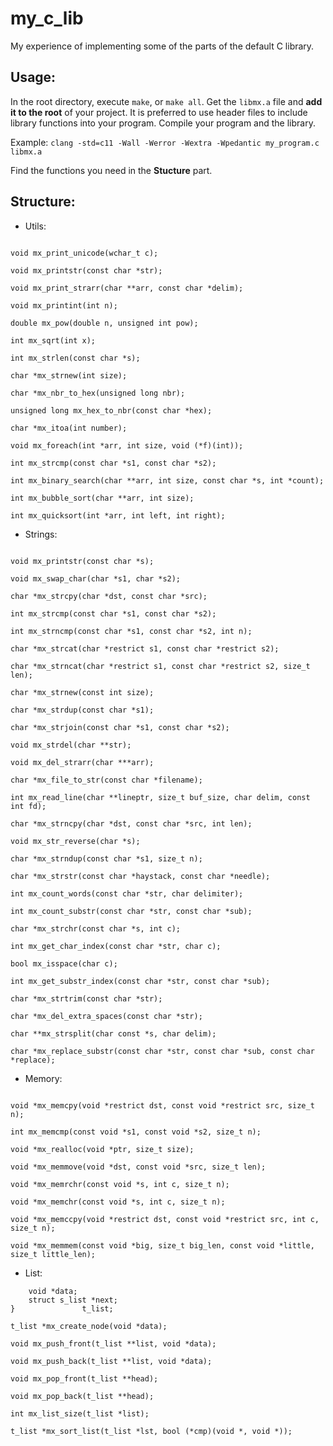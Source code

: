 
# my_c_lib
My experience of implementing some of the parts of the default C library.

## Usage:

In the root directory, execute `make`, or `make all`. Get the `libmx.a` file and __add it to the root__ of your project. It is preferred to use header files to include library functions into your program. Compile your program and the library.

Example: `clang -std=c11 -Wall -Werror -Wextra -Wpedantic my_program.c libmx.a`

Find the functions you need in the __Stucture__ part.

## Structure:

- Utils: 

```void mx_printchar(char c);

void mx_print_unicode(wchar_t c);

void mx_printstr(const char *str);

void mx_print_strarr(char **arr, const char *delim);

void mx_printint(int n);

double mx_pow(double n, unsigned int pow);

int mx_sqrt(int x);

int mx_strlen(const char *s);

char *mx_strnew(int size);

char *mx_nbr_to_hex(unsigned long nbr);

unsigned long mx_hex_to_nbr(const char *hex);

char *mx_itoa(int number);

void mx_foreach(int *arr, int size, void (*f)(int));

int mx_strcmp(const char *s1, const char *s2);

int mx_binary_search(char **arr, int size, const char *s, int *count);

int mx_bubble_sort(char **arr, int size);

int mx_quicksort(int *arr, int left, int right);
```

- Strings:

```int mx_strlen(const char *s);

void mx_printstr(const char *s);

void mx_swap_char(char *s1, char *s2);

char *mx_strcpy(char *dst, const char *src);

int mx_strcmp(const char *s1, const char *s2);

int mx_strncmp(const char *s1, const char *s2, int n);

char *mx_strcat(char *restrict s1, const char *restrict s2);

char *mx_strncat(char *restrict s1, const char *restrict s2, size_t len);

char *mx_strnew(const int size);

char *mx_strdup(const char *s1);

char *mx_strjoin(const char *s1, const char *s2);

void mx_strdel(char **str);

void mx_del_strarr(char ***arr);

char *mx_file_to_str(const char *filename);

int mx_read_line(char **lineptr, size_t buf_size, char delim, const int fd);

char *mx_strncpy(char *dst, const char *src, int len);

void mx_str_reverse(char *s);

char *mx_strndup(const char *s1, size_t n);

char *mx_strstr(const char *haystack, const char *needle);

int mx_count_words(const char *str, char delimiter);

int mx_count_substr(const char *str, const char *sub);

char *mx_strchr(const char *s, int c);

int mx_get_char_index(const char *str, char c);

bool mx_isspace(char c);

int mx_get_substr_index(const char *str, const char *sub);

char *mx_strtrim(const char *str);

char *mx_del_extra_spaces(const char *str);

char **mx_strsplit(char const *s, char delim);

char *mx_replace_substr(const char *str, const char *sub, const char *replace);
```

- Memory:

```void *mx_memset(void *b, int c, size_t len);

void *mx_memcpy(void *restrict dst, const void *restrict src, size_t n);

int mx_memcmp(const void *s1, const void *s2, size_t n);

void *mx_realloc(void *ptr, size_t size);

void *mx_memmove(void *dst, const void *src, size_t len);

void *mx_memrchr(const void *s, int c, size_t n);

void *mx_memchr(const void *s, int c, size_t n);

void *mx_memccpy(void *restrict dst, const void *restrict src, int c, size_t n);

void *mx_memmem(const void *big, size_t big_len, const void *little, size_t little_len);
```

- List:

```typedef struct s_list {
    void *data;
    struct s_list *next;
}               t_list;

t_list *mx_create_node(void *data);

void mx_push_front(t_list **list, void *data);

void mx_push_back(t_list **list, void *data);

void mx_pop_front(t_list **head);

void mx_pop_back(t_list **head);

int mx_list_size(t_list *list);

t_list *mx_sort_list(t_list *lst, bool (*cmp)(void *, void *));
```
